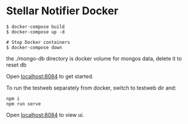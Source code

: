 # Stellar Notifier Docker

```
$ docker-compose build
$ docker-compose up -d

# Stop Docker containers
$ docker-compose down
```

the ./mongo-db directory is docker volume for mongos data, delete it to reset db

Open [localhost:8084](http://localhost:8084) to get started.

To run the testweb separately from docker, switch to testweb dir and:

```
npm i
npm run serve
```

Open [localhost:8084](http://localhost:8082) to view ui.
